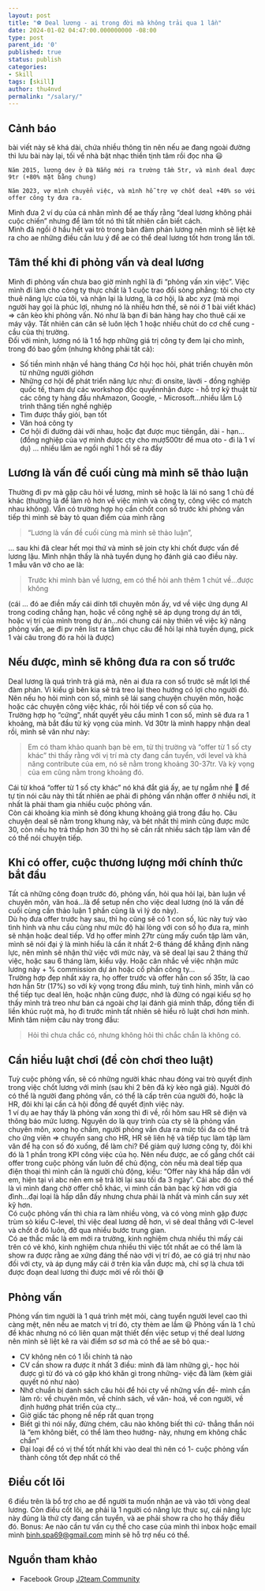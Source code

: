```yaml
---
layout: post
title: "⚽ Deal lương - ai trong đời mà không trải qua 1 lần"
date: 2024-01-02 04:47:00.000000000 -08:00
type: post
parent_id: '0'
published: true
status: publish
categories:
- Skill
tags: [skill]
author: thu4nvd
permalink: "/salary/"
---
```


## Cảnh báo

bài viết này sẽ khá dài, chứa nhiều thông tin nên nếu ae đang ngoài đường thì lưu bài này lại, tối về nhà bật nhạc thiền tịnh tâm rồi đọc nha 😃  

    Năm 2015, lương dev ở Đà Nẵng mới ra trường tầm 5tr, và mình deal được 9tr (+80% mặt bằng chung)

    Năm 2023, vợ mình chuyển việc, và mình hỗ trợ vợ chốt deal +40% so với offer công ty đưa ra.

Mình đưa 2 ví dụ của cá nhân mình để ae thấy rằng “deal lương không phải cuộc chiến” nhưng để làm tốt nó thì tất nhiên cần biết cách.  
Mình đã ngồi ở hầu hết vai trò trong bàn đàm phán lương nên mình sẽ liệt kê ra cho ae những điều cần lưu ý để ae có thể deal lương tốt hơn trong lần tới.

## Tâm thế khi đi phỏng vấn và deal lương

Mình đi phỏng vấn chưa bao giờ mình nghĩ là đi “phỏng vấn xin việc”. Việc mình đi làm cho công ty thực chất là 1 cuộc trao đổi sòng phẳng: tôi cho cty thuê năng lực của tôi, và nhận lại là lương, là cơ hội, là abc xyz (mà mọi người hay gọi là phúc lợi, nhưng nó là nhiều hơn thế, sẽ nói ở 1 bài viết khác) => cân kèo khi phỏng vấn. Nó như là bạn đi bán hàng hay cho thuê cái xe máy vậy. Tất nhiên cán cân sẽ luôn lệch 1 hoặc nhiều chút do cơ chế cung - cầu của thị trường.  
Đối với mình, lương nó là 1 tổ hợp những giá trị công ty đem lại cho mình, trong đó bao gồm (nhưng không phải tất cả):

- Số tiền mình nhận về hàng tháng
Cơ hội học hỏi, phát triển chuyên môn từ những người giỏhơn
- Những cơ hội để phát triển năng lực như: đi onsite, làvới - đồng nghiệp quốc tế, tham dự các workshop độc quyềnnhận được - hỗ trợ kỹ thuật từ các công ty hàng đầu nhAmazon, Google, - Microsoft…nhiều lắm
Lộ trình thăng tiến nghề nghiệp
- Tìm được thầy giỏi, bạn tốt
- Văn hoá công ty
- Cơ hội đi đường dài với nhau, hoặc đạt được mục tiêngắn, dài - hạn…(đồng nghiệp của vợ mình được cty cho mượ500tr để mua oto - đi là 1 ví dụ)
… nhiều lắm ae ngồi nghĩ 1 hồi sẽ ra đầy
  
## Lương là vấn đề cuối cùng mà mình sẽ thảo luận

Thường đi pv mà gặp câu hỏi về lương, mình sẽ hoặc là lái nó sang 1 chủ đề khác (thường là để làm rõ hơn về việc mình và công ty, công việc có match nhau không). Vẫn có trường hợp họ cần chốt con số trước khi phỏng vấn tiếp thì mình sẽ bày tỏ quan điểm của mình rằng 
> “Lương là vấn đề cuối cùng mà mình sẽ thảo luận”, 

... sau khi đã clear hết mọi thứ và mình sẽ join cty khi chốt được vấn đề lương lậu. Mình nhận thấy là nhà tuyển dụng họ đánh giá cao điều này.  
1 mẫu văn vở cho ae là:
> Trước khi mình bàn về lương, em có thể hỏi anh thêm 1 chút về…được không 
 
(cái … đó ae điền mấy cái dính tới chuyên môn ấy, vd về việc ứng dụng AI trong coding chẳng hạn, hoặc về công nghệ sẽ áp dụng trong dự án tới, hoặc vị trí của mình trong dự án…nói chung cái này thiên về việc kỹ năng phỏng vấn, ae đi pv nên list ra tầm chục câu để hỏi lại nhà tuyển dụng, pick 1 vài câu trong đó ra hỏi là được)

## Nếu được, mình sẽ không đưa ra con số trước

Deal lương là quá trình trả giá mà, nên ai đưa ra con số trước sẽ mất lợi thế đàm phán. Vì kiểu gì bên kia sẽ trả treo lại theo hướng có lợi cho người đó. Nên nếu họ hỏi mình con số, mình sẽ lái sang chuyện chuyên môn, hoặc hoặc các chuyện công việc khác, rồi hỏi tiếp về con số của họ.  
Trường hợp họ “cứng”, nhất quyết yêu cầu mình 1 con số, mình sẽ đưa ra 1 khoảng, mà bắt đầu từ kỳ vọng của mình. Vd 30tr là mình happy nhận deal rồi, mình sẽ văn như này: 
> Em có tham khảo quanh bạn bè em, từ thị trường và “offer từ 1 số cty khác” thì thấy rằng với vị trí mà cty đang cần tuyển, với level và khả năng contribute của em, nó sẽ nằm trong khoảng 30-37tr. Và kỳ vọng của em cũng nằm trong khoảng đó.  

Cái từ khoá “offer từ 1 số cty khác” nó khá đắt giá ấy, ae tự ngẫm nhé 🙂 để tự tin nói câu này thì tất nhiên ae phải đi phỏng vấn nhận offer ở nhiều nơi, ít nhất là phải tham gia nhiều cuộc phỏng vấn.  
Còn cái khoảng kia mình sẽ đóng khung khoảng giá trong đầu họ. Câu chuyện deal sẽ nằm trong khung này, và bét nhất thì mình cũng được mức 30, còn nếu họ trả thấp hơn 30 thì họ sẽ cần rất nhiều sách tập làm văn để có thể nói chuyện tiếp.

## Khi có offer, cuộc thương lượng mới chính thức bắt đầu

Tất cả những công đoạn trước đó, phỏng vấn, hỏi qua hỏi lại, bàn luận về chuyên môn, văn hoá…là để setup nền cho việc deal lương (nó là vấn đề cuối cùng cần thảo luận 1 phần cũng là vì lý do này).  
Dù họ đưa offer trước hay sau, thì họ cũng sẽ có 1 con số, lúc này tuỳ vào tình hình và nhu cầu cũng như mức độ hài lòng với con số họ đưa ra, mình sẽ nhận hoặc deal tiếp. Vd họ offer mình 27tr cùng mấy cuốn tập làm văn, mình sẽ nói đại ý là mình hiểu là cần ít nhất 2-6 tháng để khẳng định năng lực, nên mình sẽ nhận thử việc với mức này, và sẽ deal lại sau 2 tháng thử việc, hoặc sau 6 tháng làm, kiểu vậy. Hoặc cân nhắc về việc nhận mức lương này + % commission dự án hoặc cổ phần công ty…  
Trường hợp đẹp nhất xảy ra, họ offer trước và offer hẳn con số 35tr, là cao hơn hẳn 5tr (17%) so với kỳ vọng trong đầu mình, tuỳ tình hình, mình vẫn có thể tiếp tục deal lên, hoặc nhận cũng được, nhớ là đừng có ngại kiểu sợ họ thấy mình trả treo như bán cá ngoài chợ lại đánh giá mình thấp, đồng tiền đi liền khúc ruột mà, họ đi trước mình tất nhiên sẽ hiểu rõ luật chơi hơn mình.  
Mình tâm niệm câu này trong đầu: 
>  Hỏi thì chưa chắc có, nhưng không hỏi thì chắc chắn là không có.

## Cần hiểu luật chơi (để còn chơi theo luật)

Tuỳ cuộc phỏng vấn, sẽ có những người khác nhau đóng vai trò quyết định trong việc chốt lương với mình (sau khi 2 bên đã kỳ kèo ngã giá). Người đó có thể là người đang phỏng vấn, có thể là cấp trên của người đó, hoặc là HR, đôi khi lại cần cả hội đồng để quyết định việc này.  
1 ví dụ ae hay thấy là phỏng vấn xong thì đi về, rồi hôm sau HR sẽ điện và thông báo mức lương. Nguyên do là quy trình của cty sẽ là phỏng vấn chuyên môn, xong họ chấm, người phỏng vấn đưa ra mức tối đa có thể trả cho ứng viên => chuyển sang cho HR, HR sẽ liên hệ và tiếp tục làm tập làm văn để hạ con số đó xuống, để làm chi? Để giảm quỹ lương công ty, đôi khi đó là 1 phần trong KPI công việc của họ. Nên nếu được, ae cố gắng chốt cái offer trong cuộc phỏng vấn luôn để chủ động, còn nếu mà deal tiếp qua điện thoại thì mình cần là người chủ động, kiểu: “Offer này khá hấp dẫn với em, hiện tại vì abc nên em sẽ trả lời lại sau tối đa 3 ngày”. Cái abc đó có thể là vì mình đang chờ offer chỗ khác, vì mình cần bàn bạc kỹ hơn với gia đình…đại loại là hấp dẫn đấy nhưng chưa phải là nhất và mình cần suy xét kỹ hơn.  
Có cuộc phỏng vấn thì chia ra làm nhiều vòng, và có vòng mình gặp được trùm sò kiểu C-level, thì việc deal lương dễ hơn, vì sẽ deal thẳng với C-level và chốt ở đó luôn, đỡ qua nhiều bước trung gian.  
Có ae thắc mắc là em mới ra trường, kinh nghiệm chưa nhiều thì mấy cái trên có vẻ khó, kinh nghiệm chưa nhiều thì việc tốt nhất ae có thể làm là show ra được rằng ae xứng đáng thế nào với vị trí đó, ae có giá trị như nào đối với cty, và áp dụng mấy cái ở trên kia vẫn được mà, chỉ sợ là chưa tới được đoạn deal lương thì được mời về rồi thôi 😅  

## Phỏng vấn  
Phỏng vấn tìm người là 1 quá trình mệt mỏi, càng tuyển người level cao thì càng mệt, nên nếu ae match vị trí đó, cty thèm ae lắm 😃
Phỏng vấn là 1 chủ đề khác nhưng nó có liên quan mật thiết đến việc setup vị thế deal lương nên mình sẽ liệt kê ra vài điểm sơ sơ mà có thể ae sẽ bỏ qua:- 
- CV không nên có 1 lỗi chính tả nào
- CV cần show ra được ít nhất 3 điều: mình đã làm những gì,- học hỏi được gì từ đó và có gặp khó khăn gì trong những- việc đã làm (kèm giải quyết nó như nào)
- Nhớ chuẩn bị danh sách câu hỏi để hỏi cty về những vấn đề- mình cần làm rõ: về chuyên môn, về chính sách, về văn- hoá, về con người, về định hướng phát triển của cty…
- Giờ giấc tác phong nề nếp rất quan trọng
- Biết gì thì nói nấy, đừng chém, câu nào không biết thì cứ- thẳng thắn nói là “em không biết, có thể làm theo hướng- này, nhưng em không chắc chắn”
- Đại loại để có vị thế tốt nhất khi vào deal thì nên có 1- cuộc phỏng vấn thành công tốt đẹp nhất có thể

## Điều cốt lõi

6 điều trên là bổ trợ cho ae để người ta muốn nhận ae và vào tới vòng deal lương. Còn điều cốt lõi, ae phải là 1 người có năng lực thực sự, cái năng lực này đúng là thứ cty đang cần tuyển, và ae phải show ra cho họ thấy điều đó.
Bonus:
Ae nào cần tư vấn cụ thể cho case của mình thì inbox hoặc email mình binh.spa69@gmail.com mình sẽ hỗ trợ nếu có thể.

## Nguồn tham khảo

- Facebook Group [J2team Community](https://www.facebook.com/groups/364997627165697)